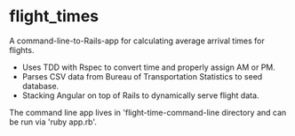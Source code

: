 flight_times
============

A command-line-to-Rails-app for calculating average arrival times for flights. 
+ Uses TDD with Rspec to convert time and properly assign AM or PM.
+ Parses CSV data from Bureau of Transportation Statistics to seed database.
+ Stacking Angular on top of Rails to dynamically serve flight data.

The command line app lives in 'flight-time-command-line directory and can be run via 'ruby app.rb'.